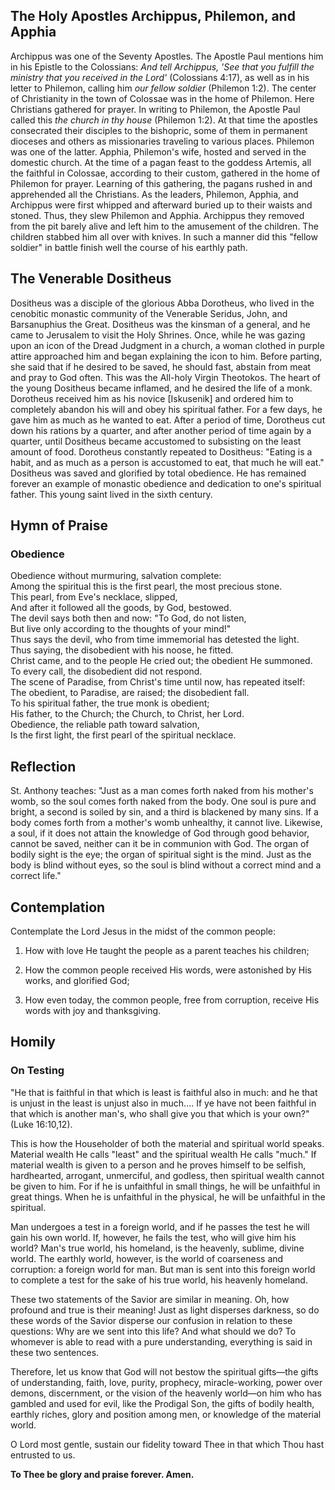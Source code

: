 ## The Holy Apostles Archippus, Philemon, and Apphia

Archippus was one of the Seventy Apostles. The Apostle Paul mentions him in his Epistle to the Colossians: *And tell Archippus, 'See that you fulfill the ministry that you received in the Lord'* (Colossians 4:17), as well as in his letter to Philemon, calling him *our fellow soldier* (Philemon 1:2). The center of Christianity in the town of Colossae was in the home of Philemon. Here Christians gathered for prayer. In writing to Philemon, the Apostle Paul called this *the church in thy house* (Philemon 1:2). At that time the apostles consecrated their disciples to the bishopric, some of them in permanent dioceses and others as missionaries traveling to various places. Philemon was one of the latter. Apphia, Philemon's wife, hosted and served in the domestic church. At the time of a pagan feast to the goddess Artemis, all the faithful in Colossae, according to their custom, gathered in the home of Philemon for prayer. Learning of this gathering, the pagans rushed in and apprehended all the Christians. As the leaders, Philemon, Apphia, and Archippus were first whipped and afterward buried up to their waists and stoned. Thus, they slew Philemon and Apphia. Archippus they removed from the pit barely alive and left him to the amusement of the children. The children stabbed him all over with knives. In such a manner did this "fellow soldier" in battle finish well the course of his earthly path.


## The Venerable Dositheus

Dositheus was a disciple of the glorious Abba Dorotheus, who lived in the cenobitic monastic community of the Venerable Seridus, John, and Barsanuphius the Great. Dositheus was the kinsman of a general, and he came to Jerusalem to visit the Holy Shrines. Once, while he was gazing upon an icon of the Dread Judgment in a church, a woman clothed in purple attire approached him and began explaining the icon to him. Before parting, she said that if he desired to be saved, he should fast, abstain from meat and pray to God often. This was the All-holy Virgin Theotokos. The heart of the young Dositheus became inflamed, and he desired the life of a monk. Dorotheus received him as his novice [Iskusenik] and ordered him to completely abandon his will and obey his spiritual father. For a few days, he gave him as much as he wanted to eat. After a period of time, Dorotheus cut down his rations by a quarter, and after another period of time again by a quarter, until Dositheus became accustomed to subsisting on the least amount of food. Dorotheus constantly repeated to Dositheus: "Eating is a habit, and as much as a person is accustomed to eat, that much he will eat." Dositheus was saved and glorified by total obedience. He has remained forever an example of monastic obedience and dedication to one's spiritual father. This young saint lived in the sixth century.


## Hymn of Praise

### Obedience

Obedience without murmuring, salvation complete:  
Among the spiritual this is the first pearl, the most precious stone.  
This pearl, from Eve's necklace, slipped,  
And after it followed all the goods, by God, bestowed.  
The devil says both then and now: "To God, do not listen,  
But live only according to the thoughts of your mind!"  
Thus says the devil, who from time immemorial has detested the light.  
Thus saying, the disobedient with his noose, he fitted.  
Christ came, and to the people He cried out; the obedient He summoned.  
To every call, the disobedient did not respond.  
The scene of Paradise, from Christ's time until now, has repeated itself:  
The obedient, to Paradise, are raised; the disobedient fall.  
To his spiritual father, the true monk is obedient;  
His father, to the Church; the Church, to Christ, her Lord.  
Obedience, the reliable path toward salvation,  
Is the first light, the first pearl of the spiritual necklace.


## Reflection

St. Anthony teaches: "Just as a man comes forth naked from his mother's womb, so the soul comes forth naked from the body. One soul is pure and bright, a second is soiled by sin, and a third is blackened by many sins. If a body comes forth from a mother's womb unhealthy, it cannot live. Likewise, a soul, if it does not attain the knowledge of God through good behavior, cannot be saved, neither can it be in communion with God. The organ of bodily sight is the eye; the organ of spiritual sight is the mind. Just as the body is blind without eyes, so the soul is blind without a correct mind and a correct life."


## Contemplation

Contemplate the Lord Jesus in the midst of the common people:

1. How with love He taught the people as a parent teaches his children;

2. How the common people received His words, were astonished by His works, and glorified God;

3. How even today, the common people, free from corruption, receive His words with joy and thanksgiving.


## Homily

### On Testing

"He that is faithful in that which is least is faithful also in much: and he that is unjust in the least is unjust also in much.... If ye have not been faithful in that which is another man's, who shall give you that which is your own?" (Luke 16:10,12).

This is how the Householder of both the material and spiritual world speaks. Material wealth He calls "least" and the spiritual wealth He calls "much." If material wealth is given to a person and he proves himself to be selfish, hardhearted, arrogant, unmerciful, and godless, then spiritual wealth cannot be given to him. For if he is unfaithful in small things, he will be unfaithful in great things. When he is unfaithful in the physical, he will be unfaithful in the spiritual.

Man undergoes a test in a foreign world, and if he passes the test he will gain his own world. If, however, he fails the test, who will give him his world? Man's true world, his homeland, is the heavenly, sublime, divine world. The earthly world, however, is the world of coarseness and corruption: a foreign world for man. But man is sent into this foreign world to complete a test for the sake of his true world, his heavenly homeland.

These two statements of the Savior are similar in meaning. Oh, how profound and true is their meaning! Just as light disperses darkness, so do these words of the Savior disperse our confusion in relation to these questions: Why are we sent into this life? And what should we do? To whomever is able to read with a pure understanding, everything is said in these two sentences.

Therefore, let us know that God will not bestow the spiritual gifts—the gifts of understanding, faith, love, purity, prophecy, miracle-working, power over demons, discernment, or the vision of the heavenly world—on him who has gambled and used for evil, like the Prodigal Son, the gifts of bodily health, earthly riches, glory and position among men, or knowledge of the material world.

O Lord most gentle, sustain our fidelity toward Thee in that which Thou hast entrusted to us.

**To Thee be glory and praise forever. Amen.**
